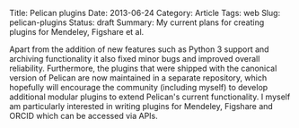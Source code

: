 Title: Pelican plugins
Date: 2013-06-24
Category: Article
Tags: web
Slug: pelican-plugins
Status: draft
Summary: My current plans for creating plugins for Mendeley, Figshare et al.

Apart from the addition of new features such as Python 3 support and archiving functionality it also fixed minor bugs and improved overall reliability. Furthermore, the plugins that were shipped with the canonical version of Pelican are now maintained in a separate repository, which hopefully will encourage the community (including myself) to develop additional modular plugins to extend Pelican's current functionality. I myself am particularly interested in writing plugins for Mendeley, Figshare and ORCID which can be accessed via APIs. 
